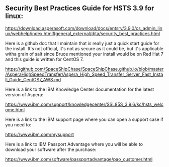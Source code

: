 


## Security Best Practices Guide for HSTS 3.9 for linux:
https://download.asperasoft.com/download/docs/entsrv/3.9.0/cs_admin_linux/webhelp/index.html#general_external/dita/security_best_practices.html


Here is a github doc that I maintain that is really just a quick start guide for the install. It's not official, it's not as secure as it could be, but it's applicable witha grain of salt since Bruce mentioned your install would be on Red Hat 7 and this guide is written for CentOS 7.

https://github.com/SpaceShipChase/SpaceShipChase.github.io/blob/master/AsperaHighSpeedTransfer/Aspera_High_Speed_Transfer_Server_Fast_Install_Guide_CentOS7_AWS.md
 
Here is a link to the IBM Knowledge Center documentation for the latest version of Aspera:

https://www.ibm.com/support/knowledgecenter/SSL85S_3.9.6/kc/hsts_welcome.html
 
Here is a link to the IBM support page where you can open a support case if you need to:

https://www.ibm.com/mysupport
 
Here is a link to IBM Passport Advantage where you will be able to download your software after the purchase:

https://www.ibm.com/software/passportadvantage/pao_customer.html
 
